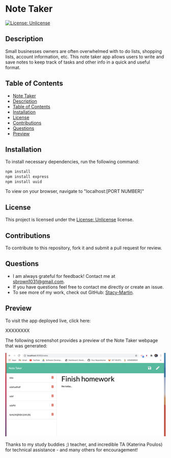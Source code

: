 # Note Taker

[![License: Unlicense](https://img.shields.io/badge/license-Unlicense-blue.svg)](http://unlicense.org/)

## Description
Small businesses owners are often overwhelmed with to do lists, shopping lists, account information, etc.  This note taker app allows users to write and save notes to keep track of tasks and other info in a quick and useful format.  

## Table of Contents
  - [Note Taker](#note_taker)
  - [Description](#description)
  - [Table of Contents](#table-of-contents)
  - [Installation](#installation)
  - [License](#license)
  - [Contributions](#contributions)
  - [Questions](#questions)
  - [Preview](#preview)

## Installation
To install necessary dependencies, run the following command:
~~~
npm install
npm install express
npm install uuid
~~~

To view on your browser, navigate to "localhost:[PORT NUMBER]"

## License 
This project is licensed under the [License: Unlicense](http://unlicense.org/) license.

## Contributions
To contribute to this repository, fork it and submit a pull request for review.

## Questions
* I am always grateful for feedback! Contact me at sbrown1031@gmail.com.
* If you have questions feel free to contact me directly or create an issue. 
* To see more of my work, check out GitHub:  [Stacy-Martin](https://github.com/Stacy-Martin).

## Preview

To visit the app deployed live, click here:

XXXXXXXX

The following screenshot provides a preview of the Note Taker webpage that was generated:

![](https://raw.githubusercontent.com/Stacy-Martin/Note_Taker/main/public/assets/images/Screen%20Shot%202021-04-23%20at%202.02.27%20AM.png)



Thanks to my study buddies ;) teacher, and incredible TA (Katerina Poulos) for technical assistance - and many others for encouragement! 
